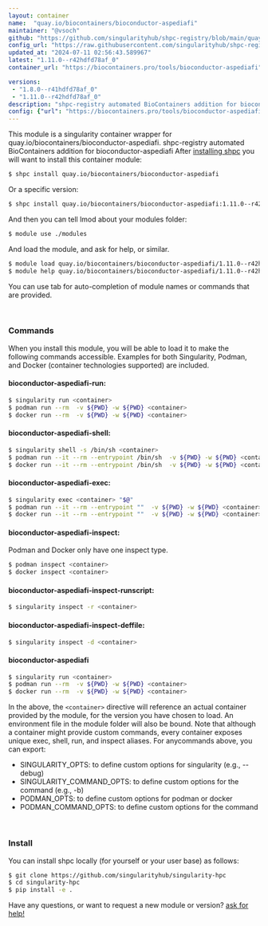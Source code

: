 ```yaml
---
layout: container
name:  "quay.io/biocontainers/bioconductor-aspediafi"
maintainer: "@vsoch"
github: "https://github.com/singularityhub/shpc-registry/blob/main/quay.io/biocontainers/bioconductor-aspediafi/container.yaml"
config_url: "https://raw.githubusercontent.com/singularityhub/shpc-registry/main/quay.io/biocontainers/bioconductor-aspediafi/container.yaml"
updated_at: "2024-07-11 02:56:43.589967"
latest: "1.11.0--r42hdfd78af_0"
container_url: "https://biocontainers.pro/tools/bioconductor-aspediafi"

versions:
 - "1.8.0--r41hdfd78af_0"
 - "1.11.0--r42hdfd78af_0"
description: "shpc-registry automated BioContainers addition for bioconductor-aspediafi"
config: {"url": "https://biocontainers.pro/tools/bioconductor-aspediafi", "maintainer": "@vsoch", "description": "shpc-registry automated BioContainers addition for bioconductor-aspediafi", "latest": {"1.11.0--r42hdfd78af_0": "sha256:914835450e8fefebdce3ce69e4fc06b5b680ff0f61865af4261b8bf209675925"}, "tags": {"1.8.0--r41hdfd78af_0": "sha256:e02c324a403bb0529478401404a64a57bd777a37de20a039c7499ee5a254fa00", "1.11.0--r42hdfd78af_0": "sha256:914835450e8fefebdce3ce69e4fc06b5b680ff0f61865af4261b8bf209675925"}, "docker": "quay.io/biocontainers/bioconductor-aspediafi"}
---
```


This module is a singularity container wrapper for quay.io/biocontainers/bioconductor-aspediafi.
shpc-registry automated BioContainers addition for bioconductor-aspediafi
After [installing shpc](#install) you will want to install this container module:


```bash
$ shpc install quay.io/biocontainers/bioconductor-aspediafi
```

Or a specific version:

```bash
$ shpc install quay.io/biocontainers/bioconductor-aspediafi:1.11.0--r42hdfd78af_0
```

And then you can tell lmod about your modules folder:

```bash
$ module use ./modules
```

And load the module, and ask for help, or similar.

```bash
$ module load quay.io/biocontainers/bioconductor-aspediafi/1.11.0--r42hdfd78af_0
$ module help quay.io/biocontainers/bioconductor-aspediafi/1.11.0--r42hdfd78af_0
```

You can use tab for auto-completion of module names or commands that are provided.

<br>

### Commands

When you install this module, you will be able to load it to make the following commands accessible.
Examples for both Singularity, Podman, and Docker (container technologies supported) are included.

#### bioconductor-aspediafi-run:

```bash
$ singularity run <container>
$ podman run --rm  -v ${PWD} -w ${PWD} <container>
$ docker run --rm  -v ${PWD} -w ${PWD} <container>
```

#### bioconductor-aspediafi-shell:

```bash
$ singularity shell -s /bin/sh <container>
$ podman run --it --rm --entrypoint /bin/sh  -v ${PWD} -w ${PWD} <container>
$ docker run --it --rm --entrypoint /bin/sh  -v ${PWD} -w ${PWD} <container>
```

#### bioconductor-aspediafi-exec:

```bash
$ singularity exec <container> "$@"
$ podman run --it --rm --entrypoint ""  -v ${PWD} -w ${PWD} <container> "$@"
$ docker run --it --rm --entrypoint ""  -v ${PWD} -w ${PWD} <container> "$@"
```

#### bioconductor-aspediafi-inspect:

Podman and Docker only have one inspect type.

```bash
$ podman inspect <container>
$ docker inspect <container>
```

#### bioconductor-aspediafi-inspect-runscript:

```bash
$ singularity inspect -r <container>
```

#### bioconductor-aspediafi-inspect-deffile:

```bash
$ singularity inspect -d <container>
```



#### bioconductor-aspediafi

```bash
$ singularity run <container>
$ podman run --rm  -v ${PWD} -w ${PWD} <container>
$ docker run --rm  -v ${PWD} -w ${PWD} <container>
```


In the above, the `<container>` directive will reference an actual container provided
by the module, for the version you have chosen to load. An environment file in the
module folder will also be bound. Note that although a container
might provide custom commands, every container exposes unique exec, shell, run, and
inspect aliases. For anycommands above, you can export:

 - SINGULARITY_OPTS: to define custom options for singularity (e.g., --debug)
 - SINGULARITY_COMMAND_OPTS: to define custom options for the command (e.g., -b)
 - PODMAN_OPTS: to define custom options for podman or docker
 - PODMAN_COMMAND_OPTS: to define custom options for the command

<br>

### Install

You can install shpc locally (for yourself or your user base) as follows:

```bash
$ git clone https://github.com/singularityhub/singularity-hpc
$ cd singularity-hpc
$ pip install -e .
```

Have any questions, or want to request a new module or version? [ask for help!](https://github.com/singularityhub/singularity-hpc/issues)